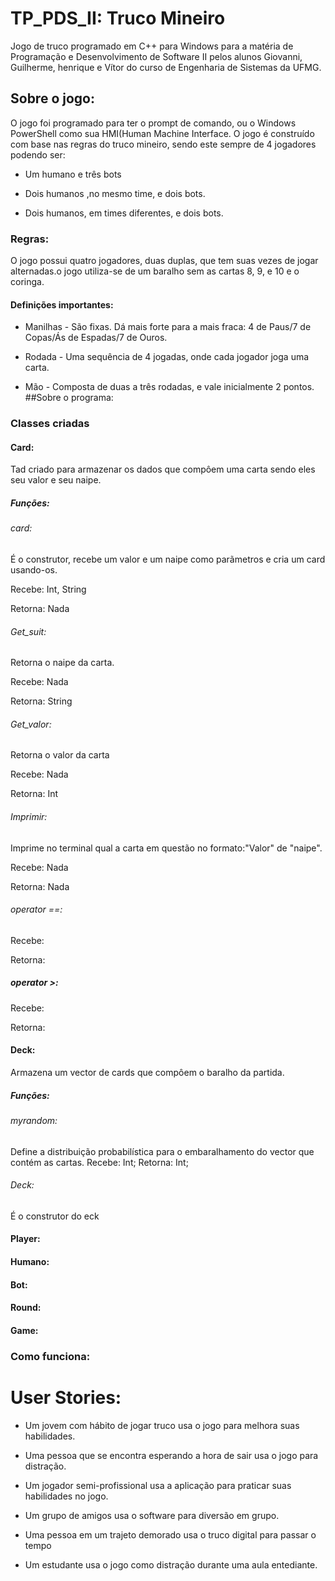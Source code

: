 # TP_PDS_II: Truco Mineiro
  Jogo de truco programado em C++ para Windows para a matéria de Programação e Desenvolvimento de Software II pelos alunos Giovanni, Guilherme, henrique e Vítor do curso de Engenharia de Sistemas da UFMG. 
## Sobre o jogo:
  O jogo foi programado para ter o prompt de comando, ou o Windows PowerShell como sua HMI(Human Machine Interface. O jogo é construído com base nas regras do truco mineiro, sendo este sempre de 4 jogadores podendo ser:
  - Um humano e três bots
  
  - Dois humanos ,no mesmo time, e dois bots.
  
  - Dois humanos, em times diferentes, e dois bots.
### Regras:
  O jogo possui quatro jogadores, duas duplas, que tem suas vezes de jogar alternadas.o jogo utiliza-se de um baralho sem as cartas 8, 9, e 10 e o coringa. 
  #### Definições importantes:
  - Manilhas - São fixas. Dá mais forte para a mais fraca: 4 de Paus/7 de Copas/Ás de Espadas/7 de Ouros.
  
  - Rodada - Uma sequência de 4 jogadas, onde cada jogador joga uma carta.
  
  - Mão - Composta de duas a três rodadas, e vale inicialmente 2 pontos.
##Sobre o programa:

### Classes criadas
#### Card:
Tad criado para armazenar os dados que compôem uma carta sendo eles seu valor e seu naipe.
##### Funções:
###### card:
É o construtor, recebe um valor e um naipe como parãmetros e cria um card usando-os.

Recebe: Int, String

Retorna: Nada
###### Get_suit:
Retorna o naipe da carta.

Recebe: Nada

Retorna: String
###### Get_valor:
Retorna o valor da carta

Recebe: Nada

Retorna: Int
###### Imprimir:
Imprime no terminal qual a carta em questão no formato:"Valor" de "naipe".

Recebe: Nada

Retorna: Nada
###### operator ==:


Recebe:

Retorna:
##### operator >:

Recebe:

Retorna:
#### Deck:
Armazena um vector de cards que compôem o baralho da partida.
##### Funções:
###### myrandom:
Define a distribuição probabilística para o embaralhamento do vector que contém as cartas.
Recebe: Int;
Retorna: Int;

###### Deck:
É o construtor do eck
#### Player:

#### Humano:

#### Bot:

#### Round:

#### Game:

### Como funciona:


# User Stories:

- Um jovem com hábito de jogar truco usa o jogo para melhora suas habilidades. 

- Uma pessoa que se encontra esperando a hora de sair usa o jogo para distração.

- Um jogador semi-profissional usa a aplicação para praticar suas habilidades no jogo.

- Um grupo de amigos usa o software para diversão em grupo.

- Uma pessoa em um trajeto demorado usa o truco digital para passar o tempo 

- Um estudante usa o jogo como distração durante uma aula entediante.

